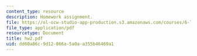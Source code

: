 ```yaml
---
content_type: resource
description: Homework assignment.
file: https://ol-ocw-studio-app-production.s3.amazonaws.com/courses/6-720j-integrated-microelectronic-devices-spring-2007/dd60a86c9d12866a5a0aa355b46469a1_hw2.pdf
file_type: application/pdf
resourcetype: Document
title: hw2.pdf
uid: dd60a86c-9d12-866a-5a0a-a355b46469a1
---
```

